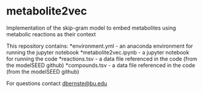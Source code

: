 # metabolite2vec
Implementation of the skip-gram model to embed metabolites using metabolic reactions as their context

This repository contains:
*environment.yml - an anaconda environment for running the jupyter notebook
*metabolite2vec.ipynb - a jupyter notebook for running the code
*reactions.tsv - a data file referenced in the code (from the modelSEED github)
*compounds.tsv - a data file referenced in the code (from the modelSEED github)

For questions contact dbernste@bu.edu
